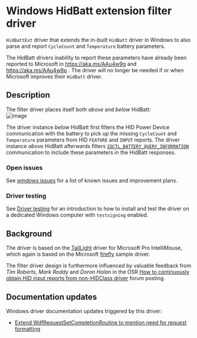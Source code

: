 # Windows HidBatt extension filter driver
`HidBattExt` driver that extends the in-built `HidBatt` driver in Windows to also parse and report `CycleCount` and `Temperature` battery parameters.

The HidBatt drivers inability to report these parameters have already been reported to Microsoft in https://aka.ms/AAu4w9g and https://aka.ms/AAu4w8p . The driver will no longer be needed if or when Microsoft improves their `HidBatt` driver.

## Description
The filter driver places itself both _above_ and _below_ HidBatt:  
![image](https://github.com/user-attachments/assets/33d408cf-95e1-4501-9363-cfe81e34bf4c)

The driver instance _below_ HidBatt first filters the HID Power Device communication with the battery to pick up the missing `CycleCount` and `Temperature` parameters from HID `FEATURE` and `INPUT` reports. The driver instance _above_ HidBatt afterwards filters [`IOCTL_BATTERY_QUERY_INFORMATION`](https://learn.microsoft.com/en-us/windows/win32/power/ioctl-battery-query-information) communication to include these parameters in the HidBatt responses.

### Open issues
See [_windows_ issues](https://github.com/forderud/HidBattery/issues?q=is%3Aissue%20state%3Aopen%20label%3Awindows) for a list of known issues and improvement plans.

### Driver testing
See [Driver testing](https://github.com/forderud/IntelliMouseDriver/wiki/Driver-testing) for an introduction to how to install and test the driver on a dedicated Windows computer with `testsigning` enabled.

## Background
The driver is based on the [TailLight](https://github.com/forderud/IntelliMouseDriver/tree/main/TailLight) driver for Microsoft Pro IntelliMouse, which again is based on the Microsoft [firefly](https://github.com/microsoft/Windows-driver-samples/tree/main/hid/firefly) sample driver.

The filter driver design is furthermore influenced by valuable feedback from _Tim Roberts_, _Mark Roddy_ and _Doron Holan_ in the OSR [How to continuously obtain HID input reports from non-HIDClass driver](https://community.osr.com/t/how-to-continuously-obtain-hid-input-reports-from-non-hidclass-driver/59447/19) forum posting.

## Documentation updates
Windows driver documentation updates triggered by this driver:
* [Extend WdfRequestSetCompletionRoutine to mention need for request formatting](https://github.com/MicrosoftDocs/windows-driver-docs-ddi/pull/1601)
